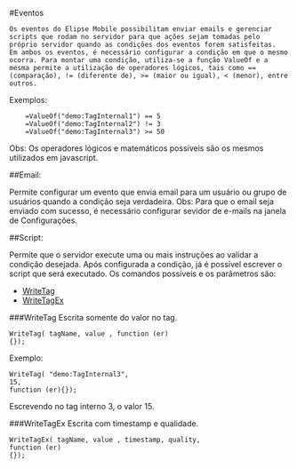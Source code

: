 #Eventos

	Os eventos do Elipse Mobile possibilitam enviar emails e gerenciar scripts que rodam no servidor para que ações sejam tomadas pelo próprio servidor quando as condições dos eventos forem satisfeitas.
	Em ambos os eventos, é necessário configurar a condição em que o mesmo ocorra. Para montar uma condição, utiliza-se a função ValueOf e a mesma permite a utilização de operadores lógicos, tais como == (comparação), != (diferente de), >= (maior ou igual), < (menor), entre outros. 

Exemplos:
```
	=ValueOf("demo:TagInternal1") == 5
	=ValueOf("demo:TagInternal2") != 3
	=ValueOf("demo:TagInternal3") >= 50
```

Obs: Os operadores lógicos e matemáticos possíveis são os mesmos utilizados em javascript. 

##Email:

Permite configurar um evento que envia email para um usuário ou grupo de usuários quando a condição seja verdadeira.
Obs: Para que o email seja enviado com sucesso, é necessário configurar sevidor de e-mails na janela de Configurações.

##Script:

Permite que o servidor execute uma ou mais instruções ao validar a condição desejada.
	Após configurada a condição, já é possível escrever o script que será executado. Os comandos possíveis e os parâmetros são:

* [WriteTag](###WriteTag)
* [WriteTagEx](###WriteTagEx)

###WriteTag 
Escrita somente do valor no tag.

```
WriteTag( tagName, value , function (er) 
{});
```

Exemplo:
```
WriteTag( "demo:TagInternal3",
15,
function (er){});
```
Escrevendo no tag interno 3, o valor 15.

###WriteTagEx 
Escrita com timestamp e qualidade.

```
WriteTagEx( tagName, value , timestamp, quality, 
function (er) 
{});
```





